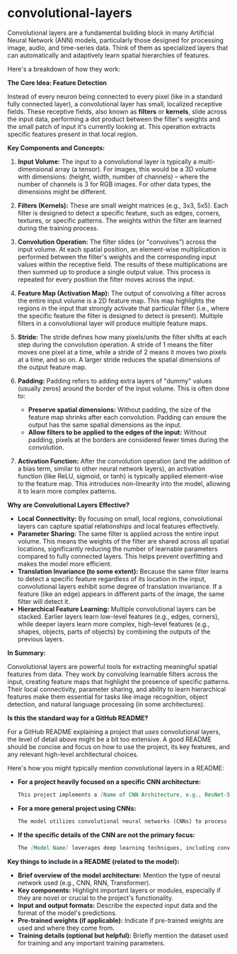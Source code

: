 # convolutional-layers
Convolutional layers are a fundamental building block in many Artificial Neural Network (ANN) models, particularly those designed for processing image, audio, and time-series data. Think of them as specialized layers that can automatically and adaptively learn spatial hierarchies of features.

Here's a breakdown of how they work:

**The Core Idea: Feature Detection**

Instead of every neuron being connected to every pixel (like in a standard fully connected layer), a convolutional layer has small, localized receptive fields. These receptive fields, also known as **filters** or **kernels**, slide across the input data, performing a dot product between the filter's weights and the small patch of input it's currently looking at. This operation extracts specific features present in that local region.

**Key Components and Concepts:**

1.  **Input Volume:** The input to a convolutional layer is typically a multi-dimensional array (a tensor). For images, this would be a 3D volume with dimensions: (height, width, number of channels) – where the number of channels is 3 for RGB images. For other data types, the dimensions might be different.

2.  **Filters (Kernels):** These are small weight matrices (e.g., 3x3, 5x5). Each filter is designed to detect a specific feature, such as edges, corners, textures, or specific patterns. The weights within the filter are learned during the training process.

3.  **Convolution Operation:** The filter slides (or "convolves") across the input volume. At each spatial position, an element-wise multiplication is performed between the filter's weights and the corresponding input values within the receptive field. The results of these multiplications are then summed up to produce a single output value. This process is repeated for every position the filter moves across the input.

4.  **Feature Map (Activation Map):** The output of convolving a filter across the entire input volume is a 2D feature map. This map highlights the regions in the input that strongly activate that particular filter (i.e., where the specific feature the filter is designed to detect is present). Multiple filters in a convolutional layer will produce multiple feature maps.

5.  **Stride:** The stride defines how many pixels/units the filter shifts at each step during the convolution operation. A stride of 1 means the filter moves one pixel at a time, while a stride of 2 means it moves two pixels at a time, and so on. A larger stride reduces the spatial dimensions of the output feature map.

6.  **Padding:** Padding refers to adding extra layers of "dummy" values (usually zeros) around the border of the input volume. This is often done to:
    * **Preserve spatial dimensions:** Without padding, the size of the feature map shrinks after each convolution. Padding can ensure the output has the same spatial dimensions as the input.
    * **Allow filters to be applied to the edges of the input:** Without padding, pixels at the borders are considered fewer times during the convolution.

7.  **Activation Function:** After the convolution operation (and the addition of a bias term, similar to other neural network layers), an activation function (like ReLU, sigmoid, or tanh) is typically applied element-wise to the feature map. This introduces non-linearity into the model, allowing it to learn more complex patterns.

**Why are Convolutional Layers Effective?**

* **Local Connectivity:** By focusing on small, local regions, convolutional layers can capture spatial relationships and local features effectively.
* **Parameter Sharing:** The same filter is applied across the entire input volume. This means the weights of the filter are shared across all spatial locations, significantly reducing the number of learnable parameters compared to fully connected layers. This helps prevent overfitting and makes the model more efficient.
* **Translation Invariance (to some extent):** Because the same filter learns to detect a specific feature regardless of its location in the input, convolutional layers exhibit some degree of translation invariance. If a feature (like an edge) appears in different parts of the image, the same filter will detect it.
* **Hierarchical Feature Learning:** Multiple convolutional layers can be stacked. Earlier layers learn low-level features (e.g., edges, corners), while deeper layers learn more complex, high-level features (e.g., shapes, objects, parts of objects) by combining the outputs of the previous layers.

**In Summary:**

Convolutional layers are powerful tools for extracting meaningful spatial features from data. They work by convolving learnable filters across the input, creating feature maps that highlight the presence of specific patterns. Their local connectivity, parameter sharing, and ability to learn hierarchical features make them essential for tasks like image recognition, object detection, and natural language processing (in some architectures).

**Is this the standard way for a GitHub README?**

For a GitHub README explaining a project that *uses* convolutional layers, the level of detail above might be a bit too extensive. A good README should be concise and focus on how to use the project, its key features, and any relevant high-level architectural choices.

Here's how you might typically mention convolutional layers in a README:

* **For a project heavily focused on a specific CNN architecture:**
    ```markdown
    This project implements a [Name of CNN Architecture, e.g., ResNet-50] for [Task, e.g., image classification]. The core of the model consists of multiple convolutional layers responsible for extracting hierarchical features from the input images.
    ```

* **For a more general project using CNNs:**
    ```markdown
    The model utilizes convolutional neural networks (CNNs) to process [Data type, e.g., image data]. Convolutional layers are employed to automatically learn spatial features, enabling effective pattern recognition.
    ```

* **If the specific details of the CNN are not the primary focus:**
    ```markdown
    The [Model Name] leverages deep learning techniques, including convolutional layers, to achieve state-of-the-art performance on [Task].
    ```

**Key things to include in a README (related to the model):**

* **Brief overview of the model architecture:** Mention the type of neural network used (e.g., CNN, RNN, Transformer).
* **Key components:** Highlight important layers or modules, especially if they are novel or crucial to the project's functionality.
* **Input and output formats:** Describe the expected input data and the format of the model's predictions.
* **Pre-trained weights (if applicable):** Indicate if pre-trained weights are used and where they come from.
* **Training details (optional but helpful):** Briefly mention the dataset used for training and any important training parameters.


